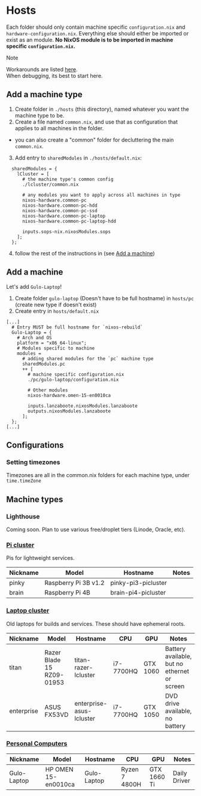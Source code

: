 # Hosts

Each folder should only contain machine specific `configuration.nix` and `hardware-configuration.nix`. Everything else should either be imported or exist as an module. **No NixOS module is to be imported in machine specific `configuration.nix`.** 

> [!NOTE]
> Workarounds are listed [here](workarounds.md).<br>
> When debugging, its best to start here.

## Add a machine type

1. Create folder in `./hosts` (this directory), named whatever you want the machine type to be.
2. Create a file named `common.nix`, and use that as configuration that applies to all machines in the folder.
  - you can also create a "common" folder for decluttering the main `common.nix`.
3. Add entry to `sharedModules` in `./hosts/default.nix`:
```
  sharedModules = {
    lCluster = [
      # the machine type's common config
      ./lcluster/common.nix

      # any modules you want to apply across all machines in type
      nixos-hardware.common-pc
      nixos-hardware.common-pc-hdd
      nixos-hardware.common-pc-ssd
      nixos-hardware.common-pc-laptop
      nixos-hardware.common-pc-laptop-hdd

      inputs.sops-nix.nixosModules.sops
    ];
  };
```
4. follow the rest of the instructions in (see [Add a machine](#add-a-machine))

## Add a machine

Let's add `Gulo-Laptop`!

1. Create folder `gulo-laptop` (Doesn't have to be full hostname) in `hosts/pc` (create new type if doesn't exist)
2. Create entry in `hosts/default.nix`
```
[...]
  # Entry MUST be full hostname for `nixos-rebuild`
  Gulo-Laptop = {
    # Arch and OS
    platform = "x86_64-linux";
    # Modules specific to machine
    modules =
      # adding shared modules for the `pc` machine type
      sharedModules.pc 
      ++ [
        # machine specific configuration.nix
        ./pc/gulo-laptop/configuration.nix

        # Other modules
        nixos-hardware.omen-15-en0010ca

        inputs.lanzaboote.nixosModules.lanzaboote
        outputs.nixosModules.lanzaboote
      ];
  };
[...]
```

## Configurations
### Setting timezones
Timezones are all in the common.nix folders for each machine type, under `time.timeZone`

## Machine types
### Lighthouse
Coming soon. Plan to use various free/droplet tiers (Linode, Oracle, etc).

### [Pi cluster](picluster/README.md)
Pis for lightweight services.

| Nickname | Model | Hostname | Notes |
|-|-|-|-|
| pinky | Raspberry Pi 3B v1.2 | pinky-pi3-picluster |  |
| brain | Raspberry Pi 4B | brain-pi4-picluster| |

### [Laptop cluster](lcluster/README.md)
Old laptops for builds and services. These should have ephemeral roots.

| Nickname | Model | Hostname | CPU | GPU | Notes |
|-|-|-|-|-|-|
| titan | Razer Blade 15 RZ09-01953 | titan-razer-lcluster | i7-7700HQ | GTX 1060 |Battery available, but no ethernet or screen |
| enterprise | ASUS FX53VD | enterprise-asus-lcluster | i7-7700HQ | GTX 1050 | DVD drive available, no battery |

### [Personal Computers](pc/README.md)
| Nickname | Model | Hostname | CPU | GPU | Notes |
|-|-|-|-|-|-|
| Gulo-Laptop | HP OMEN 15-en0010ca | Gulo-Laptop | Ryzen 7 4800H | GTX 1660 Ti | Daily Driver |